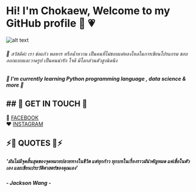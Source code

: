 # Hi! I'm Chokaew, Welcome to my GitHub profile 👋 💗
![alt text](https://drive.google.com/uc?id=1pnGOckpwWNuHOO0hwcdobDxk7MqQqCvE)

###### 🙋 สวัสดีค่ะ เรา ช่อแก้ว พลหาร หรือน้ำหวาน เป็นคนที่ไม่ชอบแต่หลงใหลในการเขียนโปรแกรม ชอบออกแบบและวาดรูป เป็นคนน่ารัก ใจดี มีโลกส่วนตัวสูงนิดนึง 


##### 📗 I'm currently learning Python programming language , data science & more 📌


## ## 📱 GET IN TOUCH 📱
💜 [FACEBOOK](https://web.facebook.com/profile.php?id=100015183786126)<br>
❤️ [INSTAGRAM](https://www.instagram.com/syruppz_/)<br>

## ⚡🌈 QUOTES 🌈⚡
##### 'มันไม่มีจุดสิ้นสุดของจุดหมายปลายทางในชีวิต แต่ทุกก้าว ทุกบทในเรื่องราวมันำคัญหมด แค่เชื่อในตัวเอง และเขียนประวัติศาสตร์ของคุณเอง'
##### - Jackson Wang -
